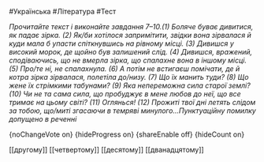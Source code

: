#Українська #Література #Тест

*Прочитайте текст і виконайте завдання 7–10.(1) Боляче буває дивитися, як падає зірка. (2) Як/би хотілося запримітити, звідки вона зірвалася й куди мала б упасти спіткнувшись на рівному місці. (3) Дивишся у високий морок, де щойно був залишений слід. (4) Дивишся, вражений, сподіваючись, що не вмерла зірка, що спалахне вона в іншому місці. (5) Про/те ні, не спалахнула. (6) А потім не встигаєш помічати, де й котра зірка зірвалася, полетіла до/низу. (7) Що їх манить туди? (8) Що жене їх стрімкими табунами? (9) Яка непереможна сила старої землі? (10) Чи не та сама сила, що пробуджує в мене любов до неї, що все тримає на цьому світі? (11) Оглянься! (12) Прожиті твої дні летять слідом за тобою, що/миті згасаючи в темряві минулого...Пунктуаційну помилку допущено в реченні*

{noChangeVote on}
{hideProgress on}
{shareEnable off}
{hideCount on}

[[другому]]
[[четвертому]]
[[десятому]]
[[дванадцятому]]
